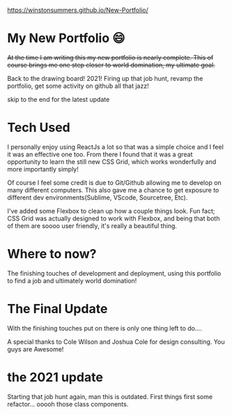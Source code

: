 https://winstonsummers.github.io/New-Portfolio/

# My New Portfolio 😄
~~At the time I am writing this my new portfolio is nearly complete. This of course brings me one step closer to world domination, my ultimate goal.~~

Back to the drawing board! 2021! Firing up that job hunt, revamp the portfolio, get some activity on github all that jazz!

skip to the end for the latest update

# Tech Used

I personally enjoy using ReactJs a lot so that was a simple choice and I feel it was an effective one too. From there I found that it was a great opportunity to learn the still new CSS Grid, which works wonderfully and more importantly simply! 

Of course I feel some credit is due to Git/Github allowing me to develop on many different computers. This also gave me a chance to get exposure to different dev environments(Sublime, VScode, Sourcetree, Etc). 

I've added some Flexbox to clean up how a couple things look. Fun fact; CSS Grid was actually designed to work with Flexbox, and being that both of them are soooo user friendly, it's really a beautiful thing.

# Where to now?

The finishing touches of development and deployment, using this portfolio to find a job and ultimately world domination!

# The Final Update

With the finishing touches put on there is only one thing left to do....

A special thanks to Cole Wilson and Joshua Cole for design consulting. You guys are Awesome!

# the 2021 update

Starting that job hunt again, man this is outdated. First things first some refactor... ooooh those class components.
